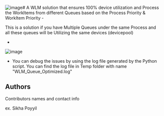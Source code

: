 ![image](https://github.com/user-attachments/assets/02ad9261-dd4a-4010-9640-cb6d1cdf50b3)# A WLM solution that ensures 100% device utilization and Process the WorkItems from different Queues based on the Process Priority & WorkItem Priority -  

This is a solution if you have Multiple Queues under the same Process and all these queues will be Utilizing the same devices (devicepool)

*
![image](https://github.com/user-attachments/assets/18e226ed-055c-4f6c-ac35-9c6a6a0d92dc)




 * You can debug the issues by using the log file generated by the Python script.  You can find the log file in Temp folder with name "WLM_Queue_Optimized.log"



## Authors

Contributors names and contact info

ex. Sikha Poyyil 
